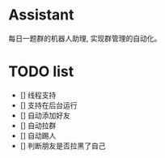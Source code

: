 # Assistant

每日一题群的机器人助理, 实现群管理的自动化。

# TODO list

- [] 线程支持
- [] 支持在后台运行
- [] 自动添加好友
- [] 自动拉群
- [] 自动踢人
- [] 判断朋友是否拉黑了自己
